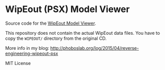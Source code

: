 # WipEout (PSX) Model Viewer

Source code for the [WipEout Model Viewer](http://phboslab.org/wipeout/).

This repository does not contain the actual WipEout data files. You have to copy the `WIPEOUT/` directory from the original CD.

More info in my blog: http://phoboslab.org/log/2015/04/reverse-engineering-wipeout-psx


MIT License
